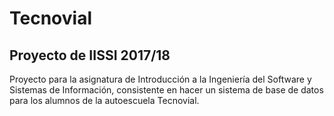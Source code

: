 # Tecnovial
## Proyecto de IISSI 2017/18
Proyecto para la asignatura de Introducción a la Ingeniería del Software y Sistemas de Información,
consistente en hacer un sistema de base de datos para los alumnos de la autoescuela Tecnovial.

